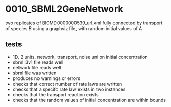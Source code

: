 # 0010_SBML2GeneNetwork

two replicates of BIOMD0000000539_url.xml fully connected by transport of species *B* using a graphviz file, with random initial values of A

## tests

- 1D, 2 units, network, transport, noise uni on initial concentration
- sbml l3v1 file reads well
- network file reads well
- sbml file was written
- produces no warnings or errors
- checks that correct number of rate laws are written
- checks that a specifc rate law exists in two instances
- checks that the transport reaction exists
- checks that the random values of initial concentration are within bounds
